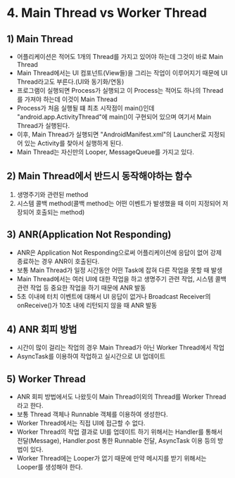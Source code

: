 # 4. Main Thread vs Worker Thread
## 1) Main Thread
+ 어플리케이션은 적어도 1개의 Thread를 가지고 있어야 하는데 그것이 바로 Main Thread
+ Main Thread에서는 UI 컴포넌트(View들)을 그리는 작업이 이루어지기 때문에 UI Thread라고도 부른다.(UI와 동기화/연동)
+ 프로그램이 실행되면 Process가 실행되고 이 Process는 적어도 하나의 Thread를 가져야 하는데 이것이 Main Thread
+ Process가 처음 실행될 떄 최초 시작점이 main()인데 "android.app.ActivityThread"에 main()이 구현되어 있으며 여기서 Main Thread가 실행된다.
+ 이후, Main Thread가 실행되면 "AndroidManifest.xml"의 Launcher로 지정되어 있는 Activity를 찾아서 실행하게 된다.
+ Main Thread는 자신만의 Looper, MessageQueue를 가지고 있다.

## 2) Main Thread에서 반드시 동작해야하는 함수
1. 생명주기와 관련된 method
2. 시스템 콜백 method(콜백 method는 어떤 이벤트가 발생했을 때 이미 지정되어 저장되어 호출되는 method)

## 3) ANR(Application Not Responding)
+ ANR은 Application Not Responding으로써 어플리케이션에 응답이 없어 강제 종료하는 경우 ANR이 호출된다.
+ 보통 Main Thread가 일정 시간동안 어떤 Task에 잡혀 다른 작업을 못할 때 발생
+ Main Thread에서는 여러 UI에 대한 작업을 하고 생명주기 관련 작업, 시스템 콜백 관련 작업 등 중요한 작업을 하기 때문에 ANR 발동
+ 5초 이내에 터치 이벤트에 대해서 UI 응답이 없거나 Broadcast Receiver의 onReceive()가 10초 내에 리턴되지 않을 때 ANR 발동

## 4) ANR 회피 방법
+ 시간이 많이 걸리는 작업의 경우 Main Thread가 아닌 Worker Thread에서 작업
+ AsyncTask를 이용하여 작업하고 실시간으로 UI 업데이트

## 5) Worker Thread
+ ANR 회피 방법에서도 나왔듯이 Main Thread이외의 Thread를 Worker Thread라고 한다.
+ 보통 Thread 객체나 Runnable 객체를 이용하여 생성한다.
+ Worker Thread에서는 직접 UI에 접근할 수 없다.
+ Worker Thread의 작업 결과로 UI를 업데이트 하기 위해서는 Handler를 통해서 전달(Message), Handler.post 통한 Runnable 전달,  AsyncTask 이용 등의 방법이 있다.
+ Worker Thread에는 Looper가 없기 때문에 만약 메시지를 받기 위해서는 Looper를 생성해야 한다.

